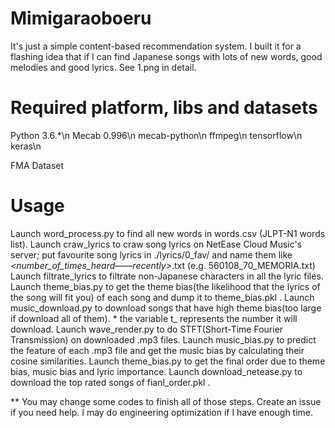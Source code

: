 # Mimigaraoboeru

It's just a simple content-based recommendation system.
I built it for a flashing idea that if I can find Japanese songs with lots of new words, good melodies and good lyrics.
See 1.png in detail.

# Required platform, libs and datasets

Python 3.6.*\n
Mecab 0.996\n
mecab-python\n
ffmpeg\n
tensorflow\n
keras\n

FMA Dataset

# Usage
Launch word_process.py to find all new words in words.csv (JLPT-N1 words list).
Launch craw_lyrics to craw song lyrics on NetEase Cloud Music's server; put favourite song lyrics in ./lyrics/0_fav/ and name them like <songid>_<number_of_times_heard——recently>_<songname>.txt (e.g. 560108_70_MEMORIA.txt)
Launch filtrate_lyrics to filtrate non-Japanese characters in all the lyric files.
Launch theme_bias.py to get the theme bias(the likelihood that the lyrics of the song will fit you) of each song and dump it to theme_bias.pkl .
Launch music_download.py to download songs that have high theme bias(too large if download all of them). * the variable t_ represents the number it will download.
Launch wave_render.py to do STFT(Short-Time Fourier Transmission) on downloaded .mp3 files.
Launch music_bias.py to predict the feature of each .mp3 file and get the music bias by calculating their cosine similarities.
Launch theme_bias.py to get the final order due to theme bias, music bias and lyric importance.
Launch download_netease.py to download the top rated songs of fianl_order.pkl .

** You may change some codes to finish all of those steps. Create an issue if you need help. I may do engineering optimization if I have enough time.
